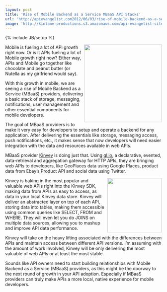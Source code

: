 ```yaml
---
layout: post
title: 'Rise of Mobile Backend as a Service MBaaS API Stacks'
url: 'http://apievangelist.com2012/06/03/rise-of-mobile-backend-as-a-service-mbaas-api-stacks/'
image: 'http://kinlane-productions.s3.amazonaws.com/api-evangelist-site/blog/kinvey-logo-300.png'
---
```

{% include JB/setup %}
<p>
     <a href="http://www.kinvey.com/" target="_blank"><img src="http://kinlane-productions.s3.amazonaws.com/mobile-backend-as-a-service/kinvey/kinvey-logo-300.png"  width="250" align="right" /></a>
</p>
<p>
     Mobile is fueling a lot of API growth right now. Or is it APIs fueling a lot of Mobile growth right now? Either way, APIs and Mobile go together like chocolate and peanut butter (or Nutella as my girlfriend would say).
</p>
<p>
     With this growth in mobile, we are seeing a rise of Mobile Backend as a Service (MBaaS) providers, delivering a basic stack of storage, messaging, notifications, user management and other essential components for mobile developers.
</p>
<p>
     The goal of MBaaS providers is to make it very easy for developers to setup and operate a backend for any application. After delivering the essentials like storage, messaging access, push notifications, etc., it makes sense that now developers will need easier integration with the data and resources available in web APIs.
</p>
<p>
     MBaaS provider <a title="Kinvey" href="http://www.kinvey.com/">Kinvey</a> is doing just that. Using <a title="ql.io" href="http://www.ebaytechblog.com/2011/11/30/announcing-ql-io/">ql.io</a>, a declarative, evented, data-retrieval and aggregation gateway for HTTP APIs, they are bringing web APIs to developers, like GeoPlaces data using Google Places, product data from Ebay’s Product API and social data using Twitter.
</p>
<p>
     <a href="http://ql.io/" target="_blank"><img src="http://kinlane-productions.s3.amazonaws.com/api-tools/qlio-logo-300.png"  width="175" align="right" /></a>
</p>
<p>
     Kinvey is baking in the most popular and valuable web APIs right into the Kinvey SDK, making data from APIs as easy to access, as data in your local Kinvey data store. Kinvey will deliver an abstracted layer on top of each API, storing data into tables, making them accessible using common queries like SELECT, FROM and WHERE. They will even let you do JOINS on multiple data sources, allowing you to mashup and improve API data performance.
</p>
<p>
     Kinvey will take on the heavy lifting associated with the differences between APIs and maintain access between different API versions. I’m assuming with the amount of work involved, Kinvey will be only delivering the most valuable of web APIs or at least the most stable.
</p>
<p>
     Sounds like API owners need to start building relationships with Mobile Backend as a Service (MBaaS) providers, as this might be the doorway to the next round of growth in your API adoption. Especially if MBaaS providers can truly make APIs a more local, native experience for mobile developers.
</p>
